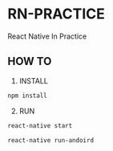 # RN-PRACTICE
React Native In Practice

## HOW TO

1. INSTALL

```bash
npm install
```

2. RUN

```bash
react-native start
```

```bash
react-native run-andoird
```
